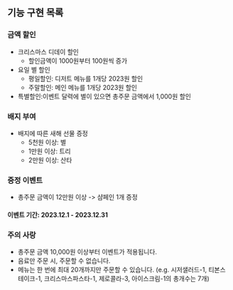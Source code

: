 ## 기능 구현 목록
### 금액 할인
- 크리스마스 디데이 할인
  - 할인금액이 1000원부터 100원씩 증가
- 요일 별 할인
  - 평일할인: 디저트 메뉴를 1개당 2023원 할인
  - 주말할인: 메인 메뉴를 1개당 2023원 할인
- 특별할인:이벤트 달력에 별이 있으면 총주문 금액에서 1,000원 할인
### 배지 부여
- 배지에 따른 새해 선물 증정
  - 5천원 이상: 별
  - 1만원 이상: 트리
  - 2만원 이상: 산타
### 증정 이벤트
- 총주문 금액이 12만원 이상 -> 샴페인 1개 증정

#### 이벤트 기간: 2023.12.1 - 2023.12.31

### 주의 사랑
- 총주문 금액 10,000원 이상부터 이벤트가 적용됩니다.
- 음료만 주문 시, 주문할 수 없습니다.
- 메뉴는 한 번에 최대 20개까지만 주문할 수 있습니다. (e.g. 시저샐러드-1, 티본스테이크-1, 크리스마스파스타-1, 제로콜라-3, 아이스크림-1의 총개수는 7개)